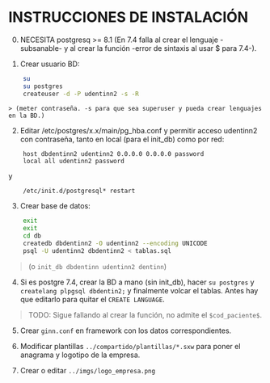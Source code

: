 INSTRUCCIONES DE INSTALACIÓN
============================

0. NECESITA postgresq >= 8.1 (En 7.4 falla al crear el lenguaje -subsanable- y al crear la función -error de sintaxis al usar $ para 7.4-).

1. Crear usuario BD:
```sh
    su
    su postgres
    createuser -d -P udentinn2 -s -R
```
    > (meter contraseña. -s para que sea superuser y pueda crear lenguajes en la BD.)

2. Editar /etc/postgres/x.x/main/pg_hba.conf y permitir acceso udentinn2 con contraseña, tanto en local (para el init_db) como por red:
```
    host dbdentinn2 udentinn2 0.0.0.0 0.0.0.0 password
    local all udentinn2 password
```
y 
```sh
    /etc/init.d/postgresql* restart
```

3. Crear base de datos:

```sh
    exit
    exit
    cd db
    createdb dbdentinn2 -O udentinn2 --encoding UNICODE
    psql -U udentinn2 dbdentinn2 < tablas.sql
```
> (o `init_db dbdentinn udentinn2 dentinn`)

4. Si es postgre 7.4, crear la BD a mano (sin init_db), hacer `su postgres` y `createlang plpgsql dbdentin2;` y finalmente  volcar el tablas. Antes hay que editarlo para quitar el `CREATE LANGUAGE`.

> TODO: Sigue fallando al crear la función, no admite el `$cod_paciente$`.

5. Crear `ginn.conf` en framework con los datos correspondientes.

6. Modificar plantillas `../compartido/plantillas/*.sxw` para poner el anagrama y logotipo de la empresa.

7. Crear o editar `../imgs/logo_empresa.png`

